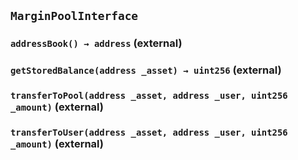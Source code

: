 ## `MarginPoolInterface`






### `addressBook() → address` (external)





### `getStoredBalance(address _asset) → uint256` (external)





### `transferToPool(address _asset, address _user, uint256 _amount)` (external)





### `transferToUser(address _asset, address _user, uint256 _amount)` (external)








